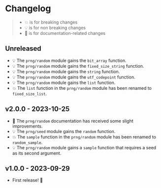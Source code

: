 # Changelog

> - 💥 is for breaking changes
> - 💡 is for non breaking changes
> - 📓 is for documentation-related changes

## Unreleased

- 💡 The `prng/random` module gains the `bit_array` function.
- 💡 The `prng/random` module gains the `fixed_size_string` function.
- 💡 The `prng/random` module gains the `string` function.
- 💡 The `prng/random` module gains the `utf_codepoint` function.
- 💡 The `prng/random` module gains the `list` function.
- 💥 The `list` function in the `prng/random` module has been renamed to
  `fixed_size_list`.

## v2.0.0 - 2023-10-25

- 📓 The `prng/random` documentation has received some slight improvements.
- 💡 The `prng/seed` module gains the `random` function.
- 💥 The `sample` function in the `prng/random` module has been renamed to
  `random_sample`.
- 💡 The `prng/random` module gains a `sample` function that requires a seed as its
  second argument.

## v1.0.0 - 2023-09-29

- First release! 🎉
